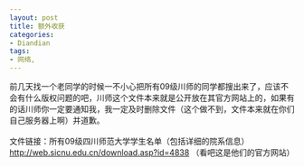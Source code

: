 ```yaml
---
layout: post
title: 额外收获
categories:
- Diandian
tags:
- 网络, 
---
```

前几天找一个老同学的时候一不小心把所有09级川师的同学都搜出来了，应该不会有什么版权问题的吧，川师这个文件本来就是公开放在其官方网站上的，如果有的话川师你一定要通知我，我一定及时删除文件（这个做不到，文件本来就在你们自己服务器上啊）并道歉。
<br />
<br />文件链接：所有09级四川师范大学学生名单（包括详细的院系信息）
<br />http://web.sicnu.edu.cn/download.asp?id=4838 （看吧这是他们的官方网站）